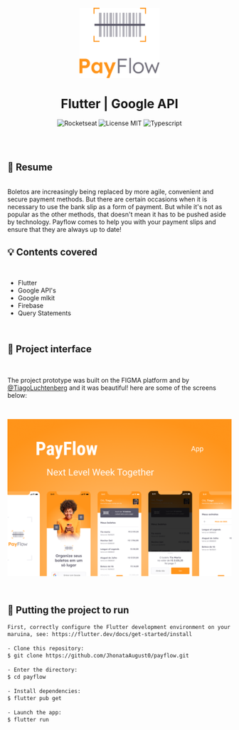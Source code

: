 <br />
<br />
<h1 align="center">
  <img alt="letmeask" src="./assets/images/logofull.png" width="180px" /> 
  <br />
  <br />
   Flutter | Google API  
</h1>

<p align="center">
  <img alt="Rocketseat" src="https://img.shields.io/badge/Created%20by%3A-Rocketseat-%236D5CCD" />
  <img alt="License MIT" src="https://img.shields.io/badge/License-MIT-%2398C611" />
  <img alt="Typescript" src="https://img.shields.io/badge/Main%20lenguage-dart-%232F74C0" /> <br />
</p> 
<br />
<br />

## :bookmark: Resume
<br />
Boletos are increasingly being replaced by more agile, convenient and secure payment methods. But there are certain occasions when it is necessary to use the bank slip as a form of payment.
But while it's not as popular as the other methods, that doesn't mean it has to be pushed aside by technology. Payflow comes to help you with your payment slips and ensure that they are always up to date!
<br />

## :bulb: Contents covered
<br />

- Flutter
- Google API's
- Google mlkit
- Firebase
- Query Statements

<br />

## :eyes: Project interface
<br />

The project prototype was built on the FIGMA platform and by [@TiagoLuchtenberg](https://www.instagram.com/tiagoluchtenberg/) and it was beautiful!
here are some of the screens below:

<br />

<p align="center">
  <img alt="gameplay" src="./assets/images/screens.png" width="620px" /> 
</p>

<br />

## :wrench: Putting the project to run

```
First, correctly configure the Flutter development environment on your maruina, see: https://flutter.dev/docs/get-started/install

- Clone this repository:
$ git clone https://github.com/JhonataAugust0/payflow.git

- Enter the directory:
$ cd payflow

- Install dependencies:
$ flutter pub get

- Launch the app: 
$ flutter run
```
